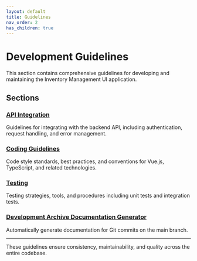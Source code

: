```yaml
---
layout: default
title: Guidelines
nav_order: 2
has_children: true
---
```


# Development Guidelines

This section contains comprehensive guidelines for developing and maintaining the Inventory Management UI application.

## Sections

### [API Integration](api-integration)
Guidelines for integrating with the backend API, including authentication, request handling, and error management.

### [Coding Guidelines](coding-guidelines)
Code style standards, best practices, and conventions for Vue.js, TypeScript, and related technologies.

### [Testing](testing)
Testing strategies, tools, and procedures including unit tests and integration tests.

### [Development Archive Documentation Generator](generate-commit-docs)
Automatically generate documentation for Git commits on the main branch.

---

These guidelines ensure consistency, maintainability, and quality across the entire codebase.
